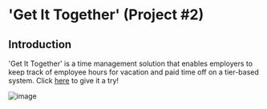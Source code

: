 # 'Get It Together' (Project #2)

<!-- ![[file://gtmfs01/TAS/GTM%20QuickShare%20Sources/gtm-quickshare/assets/home/images/Carousel/Cloud.png](https://github.com/IAmShawn98/gtm-quickshare/blob/master/assets/home/images/readme/documentation-explanation/appPreview.gif?raw=true)][preview]

[preview]: https://github.com/IAmShawn98/gtm-quickshare/blob/master/assets/home/images/readme/documentation-explanation/appPreview.gif?raw=true "Logo Title Text 2" -->

## Introduction
'Get It Together' is a time management solution that enables employers to 
keep track of employee hours for vacation and paid time off on 
a tier-based system. Click <a href="https://stormy-taiga-41863.herokuapp.com/">here</a> to give 
it a try!

![image](https://user-images.githubusercontent.com/47279070/63378568-7cd32580-c360-11e9-8a41-a9a4c92262ff.png)

